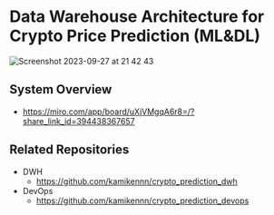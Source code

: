 # Data Warehouse Architecture for Crypto Price Prediction (ML&DL)
![Screenshot 2023-09-27 at 21 42 43](https://github.com/kamikennn/crypto_prediction_dwh/assets/45506894/8a1235a8-5f57-4efa-9d5f-53701bc2ebda)
## System Overview
- https://miro.com/app/board/uXjVMgqA6r8=/?share_link_id=394438367657
## Related Repositories
- DWH
  - https://github.com/kamikennn/crypto_prediction_dwh
- DevOps
  - https://github.com/kamikennn/crypto_prediction_devops

